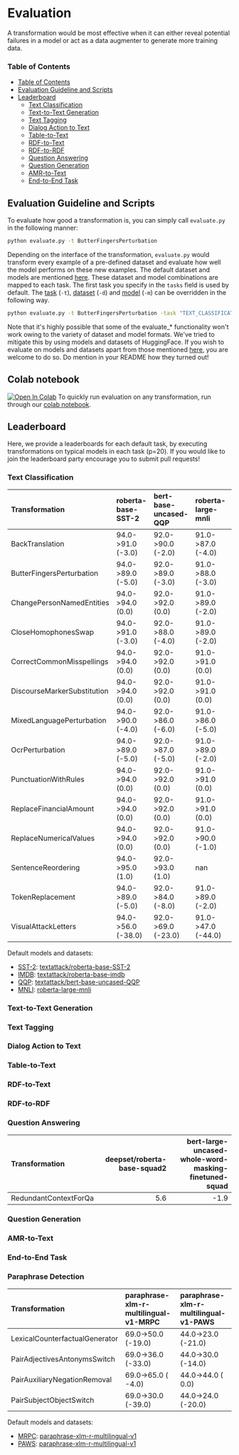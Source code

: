 # Evaluation

A transformation would be most effective when it can either reveal potential failures in a model or act as a data augmenter to generate more training data.


### Table of Contents
* [Table of Contents](#table-of-contents)
* [Evaluation Guideline and Scripts](#evaluation-guideline-and-scripts)
* [Leaderboard](#leaderboard)
    * [Text Classification](#text-classification)
    * [Text-to-Text Generation](#text2text-generation)
    * [Text Tagging](#text-tagging)
    * [Dialog Action to Text](#dialog-action-to-text)
    * [Table-to-Text](#table-to-text)
    * [RDF-to-Text](#rdf2text)
    * [RDF-to-RDF](#rdf-to-rdf)
    * [Question Answering](#question-answering)
    * [Question Generation](#question-generation)
    * [AMR-to-Text](#amr-to-text)
    * [End-to-End Task](#end-to-end-task)


## Evaluation Guideline and Scripts

To evaluate how good a transformation is, you can simply call `evaluate.py` in the following manner:

```bash
python evaluate.py -t ButterFingersPerturbation
```

Depending on the interface of the transformation, `evaluate.py` would transform every example of a pre-defined dataset and evaluate how well the model performs on these new examples. The default dataset and models are mentioned [here](../interfaces/README.md). These dataset and model combinations are mapped to each task. The first task you specify in the `tasks` field is used by default.
The [task](../tasks/TaskTypes.py) (`-t`), [dataset](https://huggingface.co/datasets) (`-d`) and [model](https://huggingface.co/models) (`-m`) can be overridden in the following way.

```bash
python evaluate.py -t ButterFingersPerturbation -task "TEXT_CLASSIFICATION" -m "textattack/roberta-base-imdb" -d "imdb" -p 20
```

Note that it's highly possible that some of the evaluate_* functionality won't work owing to the variety of dataset and model formats. We've tried to mitigate this by using models and datasets of HuggingFace. If you wish to evaluate on models and datasets apart from those mentioned [here](evaluation_engine.py), you are welcome to do so. Do mention in your README how they turned out!

## Colab notebook

<a href="https://colab.research.google.com/github/GEM-benchmark/NL-Augmenter/blob/main/notebooks/Running_Evaluation_NL_Augmenter_(All_Operations).ipynb" target="_parent"><img src="https://colab.research.google.com/assets/colab-badge.svg" alt="Open In Colab"/></a> To quickly run evaluation on any transformation, run through our [colab notebook](https://colab.research.google.com/github/GEM-benchmark/NL-Augmenter/blob/main/notebooks/Running_Evaluation_NL_Augmenter_(All_Operations).ipynb).

## Leaderboard

Here, we provide a leaderboards for each default task, by executing transformations on typical models in each task (p=20). If you would like to join the leaderboard party encourage you to submit pull requests!

### Text Classification


| Transformation              | roberta-base-SST-2  | bert-base-uncased-QQP | roberta-large-mnli  | roberta-base-imdb   |
| :-------------------------- | :------------------ | :-------------------- | :------------------ | :------------------ |
| BackTranslation             | 94.0->91.0 (-3.0)   | 92.0->90.0 (-2.0)     | 91.0->87.0 (-4.0)   | 95.0->92.0 (-3.0)   |
| ButterFingersPerturbation   | 94.0->89.0 (-5.0)   | 92.0->89.0 (-3.0)     | 91.0->88.0 (-3.0)   | 95.0->93.0 (-2.0)   |
| ChangePersonNamedEntities   | 94.0->94.0 (0.0)    | 92.0->92.0 (0.0)      | 91.0->89.0 (-2.0)   | 95.0->95.0 (0.0)    |
| CloseHomophonesSwap         | 94.0->91.0 (-3.0)   | 92.0->88.0 (-4.0)     | 91.0->89.0 (-2.0)   | 95.0->96.0 (1.0)    |
| CorrectCommonMisspellings   | 94.0->94.0 (0.0)    | 92.0->92.0 (0.0)      | 91.0->91.0 (0.0)    | 95.0->95.0 (0.0)    |
| DiscourseMarkerSubstitution | 94.0->94.0 (0.0)    | 92.0->92.0 (0.0)      | 91.0->91.0 (0.0)    | 95.0->95.0 (0.0)    |
| MixedLanguagePerturbation   | 94.0->90.0 (-4.0)   | 92.0->86.0 (-6.0)     | 91.0->86.0 (-5.0)   | 95.0->91.0 (-4.0)   |
| OcrPerturbation             | 94.0->89.0 (-5.0)   | 92.0->87.0 (-5.0)     | 91.0->89.0 (-2.0)   | 95.0->94.0 (-1.0)   |
| PunctuationWithRules        | 94.0->94.0 (0.0)    | 92.0->92.0 (0.0)      | 91.0->91.0 (0.0)    | 95.0->90.0 (-5.0)   |
| ReplaceFinancialAmount      | 94.0->94.0 (0.0)    | 92.0->92.0 (0.0)      | 91.0->91.0 (0.0)    | 95.0->95.0 (0.0)    |
| ReplaceNumericalValues      | 94.0->94.0 (0.0)    | 92.0->92.0 (0.0)      | 91.0->90.0 (-1.0)   | 95.0->95.0 (0.0)    |
| SentenceReordering          | 94.0->95.0 (1.0)    | 92.0->93.0 (1.0)      | nan                 | 95.0->94.0 (-1.0)   |
| TokenReplacement            | 94.0->89.0 (-5.0)   | 92.0->84.0 (-8.0)     | 91.0->89.0 (-2.0)   | 95.0->92.0 (-3.0)   |
| VisualAttackLetters         | 94.0->56.0 (-38.0)  | 92.0->69.0 (-23.0)    | 91.0->47.0 (-44.0)  | 95.0->96.0 (1.0)    |


Default models and datasets:

- [SST-2](https://huggingface.co/datasets/glue): [textattack/roberta-base-SST-2](https://huggingface.co/textattack/roberta-base-SST-2)
- [IMDB](https://huggingface.co/datasets/imdb): [textattack/roberta-base-imdb](https://huggingface.co/textattack/roberta-base-imdb)
- [QQP](https://huggingface.co/datasets/glue): [textattack/bert-base-uncased-QQP](https://huggingface.co/textattack/bert-base-uncased-QQP)
- [MNLI](https://huggingface.co/datasets/multi_nli): [roberta-large-mnli](https://huggingface.co/roberta-large-mnli)

### Text-to-Text Generation
### Text Tagging
### Dialog Action to Text
### Table-to-Text
### RDF-to-Text
### RDF-to-RDF
### Question Answering

| Transformation        |   deepset/roberta-base-squad2 |   bert-large-uncased-whole-word-masking-finetuned-squad |
|:----------------------|------------------------------:|--------------------------------------------------------:|
| RedundantContextForQa |                           5.6 |                                                    -1.9 |

### Question Generation
### AMR-to-Text
### End-to-End Task
### Paraphrase Detection

| Transformation                   | paraphrase-xlm-r-multilingual-v1-MRPC | paraphrase-xlm-r-multilingual-v1-PAWS |
|:---------------------------------|:--------------------------------------|:--------------------------------------|
| LexicalCounterfactualGenerator   | 69.0->50.0 (-19.0)                    | 44.0->23.0 (-21.0)                    |
| PairAdjectivesAntonymsSwitch     | 69.0->36.0 (-33.0)                    | 44.0->30.0 (-14.0)                    |
| PairAuxiliaryNegationRemoval     | 69.0->65.0 ( -4.0)                    | 44.0->44.0 (  0.0)                    |
| PairSubjectObjectSwitch          | 69.0->30.0 (-39.0)                    | 44.0->24.0 (-20.0)                    |

Default models and datasets:


- [MRPC](https://huggingface.co/datasets/glue): [paraphrase-xlm-r-multilingual-v1](https://huggingface.co/sentence-transformers/paraphrase-xlm-r-multilingual-v1)
- [PAWS](https://huggingface.co/datasets/paws): [paraphrase-xlm-r-multilingual-v1](https://huggingface.co/sentence-transformers/paraphrase-xlm-r-multilingual-v1)

